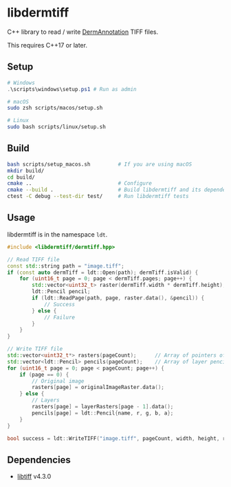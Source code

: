 # libdermtiff

C++ library to read / write [DermAnnotation](https://kondoa9.github.io/DermAnnotation/) TIFF files.

This requires C++17 or later.

## Setup
```powershell
# Windows
.\scripts\windows\setup.ps1 # Run as admin
```
```zsh
# macOS
sudo zsh scripts/macos/setup.sh
```
```bash
# Linux
sudo bash scripts/linux/setup.sh
```

## Build

```sh
bash scripts/setup_macos.sh         # If you are using macOS
mkdir build/
cd build/
cmake ..                            # Configure
cmake --build .                     # Build libdermtiff and its dependencies
ctest -C debug --test-dir test/     # Run libdermtiff tests
```

## Usage

libdermtiff is in the namespace `ldt`.

```c++
#include <libdermtiff/dermtiff.hpp>

// Read TIFF file
const std::string path = "image.tiff";
if (const auto dermTiff = ldt::Open(path); dermTiff.isValid) {
    for (uint16_t page = 0; page < dermTiff.pages; page++) {
        std::vector<uint32_t> raster(dermTiff.width * dermTiff.height);
        ldt::Pencil pencil;
        if (ldt::ReadPage(path, page, raster.data(), &pencil)) {
            // Success
        } else {
            // Failure
        }
    }
}

// Write TIFF file
std::vector<uint32_t*> rasters(pageCount);      // Array of pointers of image data
std::vector<ldt::Pencil> pencils(pageCount);    // Array of layer pencils
for (uint16_t page = 0; page < pageCount; page++) {
    if (page == 0) {
        // Original image
        rasters[page] = originalImageRaster.data();
    } else {
        // Layers
        rasters[page] = layerRasters[page - 1].data();
        pencils[page] = ldt::Pencil{name, r, g, b, a};
    }
}

bool success = ldt::WriteTIFF("image.tiff", pageCount, width, height, rasters.data(), pencils.data());
```

## Dependencies

- [libtiff](https://gitlab.com/libtiff/libtiff) v4.3.0
